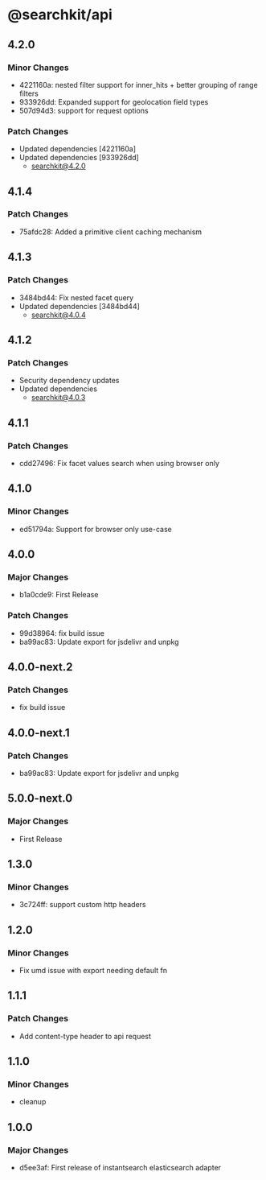 # @searchkit/api

## 4.2.0

### Minor Changes

- 4221160a: nested filter support for inner_hits + better grouping of range filters
- 933926dd: Expanded support for geolocation field types
- 507d94d3: support for request options

### Patch Changes

- Updated dependencies [4221160a]
- Updated dependencies [933926dd]
  - searchkit@4.2.0

## 4.1.4

### Patch Changes

- 75afdc28: Added a primitive client caching mechanism

## 4.1.3

### Patch Changes

- 3484bd44: Fix nested facet query
- Updated dependencies [3484bd44]
  - searchkit@4.0.4

## 4.1.2

### Patch Changes

- Security dependency updates
- Updated dependencies
  - searchkit@4.0.3

## 4.1.1

### Patch Changes

- cdd27496: Fix facet values search when using browser only

## 4.1.0

### Minor Changes

- ed51794a: Support for browser only use-case

## 4.0.0

### Major Changes

- b1a0cde9: First Release

### Patch Changes

- 99d38964: fix build issue
- ba99ac83: Update export for jsdelivr and unpkg

## 4.0.0-next.2

### Patch Changes

- fix build issue

## 4.0.0-next.1

### Patch Changes

- ba99ac83: Update export for jsdelivr and unpkg

## 5.0.0-next.0

### Major Changes

- First Release

## 1.3.0

### Minor Changes

- 3c724ff: support custom http headers

## 1.2.0

### Minor Changes

- Fix umd issue with export needing default fn

## 1.1.1

### Patch Changes

- Add content-type header to api request

## 1.1.0

### Minor Changes

- cleanup

## 1.0.0

### Major Changes

- d5ee3af: First release of instantsearch elasticsearch adapter
